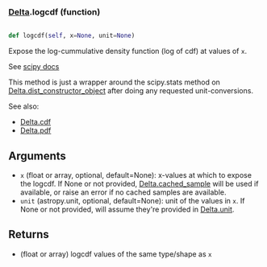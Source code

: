 ### [Delta](Delta.md).logcdf (function)


```py

def logcdf(self, x=None, unit=None)

```



Expose the log-cummulative density function (log of cdf) at values of `x`.

See [scipy docs](https://docs.scipy.org/doc/scipy/reference/generated/scipy.stats.rv_continuous.logcdf.html)

This method is just a wrapper around the scipy.stats method on
[Delta.dist_constructor_object](Delta.dist_constructor_object.md) after doing any requested unit-conversions.

See also:
* [Delta.cdf](Delta.cdf.md)
* [Delta.pdf](Delta.pdf.md)

Arguments
----------
* `x` (float or array, optional, default=None): x-values at which to
    expose the logcdf.  If None or not provided, [Delta.cached_sample](Delta.cached_sample.md)
    will be used if available, or raise an error if no cached samples
    are available.
* `unit` (astropy.unit, optional, default=None): unit of the values
    in `x`.  If None or not provided, will assume they're provided in
    [Delta.unit](Delta.unit.md).

Returns
---------
* (float or array) logcdf values of the same type/shape as `x`

